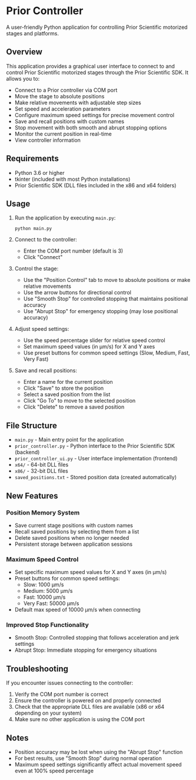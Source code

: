 # Prior Controller

A user-friendly Python application for controlling Prior Scientific motorized stages and platforms.

## Overview

This application provides a graphical user interface to connect to and control Prior Scientific motorized stages through the Prior Scientific SDK. It allows you to:

- Connect to a Prior controller via COM port
- Move the stage to absolute positions
- Make relative movements with adjustable step sizes
- Set speed and acceleration parameters
- Configure maximum speed settings for precise movement control
- Save and recall positions with custom names
- Stop movement with both smooth and abrupt stopping options
- Monitor the current position in real-time
- View controller information

## Requirements

- Python 3.6 or higher
- tkinter (included with most Python installations)
- Prior Scientific SDK (DLL files included in the x86 and x64 folders)

## Usage

1. Run the application by executing `main.py`:
   ```
   python main.py
   ```

2. Connect to the controller:
   - Enter the COM port number (default is 3)
   - Click "Connect"

3. Control the stage:
   - Use the "Position Control" tab to move to absolute positions or make relative movements
   - Use the arrow buttons for directional control
   - Use "Smooth Stop" for controlled stopping that maintains positional accuracy
   - Use "Abrupt Stop" for emergency stopping (may lose positional accuracy)

4. Adjust speed settings:
   - Use the speed percentage slider for relative speed control
   - Set maximum speed values (in µm/s) for X and Y axes
   - Use preset buttons for common speed settings (Slow, Medium, Fast, Very Fast)

5. Save and recall positions:
   - Enter a name for the current position
   - Click "Save" to store the position
   - Select a saved position from the list
   - Click "Go To" to move to the selected position
   - Click "Delete" to remove a saved position

## File Structure

- `main.py` - Main entry point for the application
- `prior_controller.py` - Python interface to the Prior Scientific SDK (backend)
- `prior_controller_ui.py` - User interface implementation (frontend)
- `x64/` - 64-bit DLL files
- `x86/` - 32-bit DLL files
- `saved_positions.txt` - Stored position data (created automatically)

## New Features

### Position Memory System
- Save current stage positions with custom names
- Recall saved positions by selecting them from a list
- Delete saved positions when no longer needed
- Persistent storage between application sessions

### Maximum Speed Control
- Set specific maximum speed values for X and Y axes (in µm/s)
- Preset buttons for common speed settings:
  - Slow: 1000 µm/s
  - Medium: 5000 µm/s
  - Fast: 10000 µm/s
  - Very Fast: 50000 µm/s
- Default max speed of 10000 µm/s when connecting

### Improved Stop Functionality
- Smooth Stop: Controlled stopping that follows acceleration and jerk settings
- Abrupt Stop: Immediate stopping for emergency situations

## Troubleshooting

If you encounter issues connecting to the controller:

1. Verify the COM port number is correct
2. Ensure the controller is powered on and properly connected
3. Check that the appropriate DLL files are available (x86 or x64 depending on your system)
4. Make sure no other application is using the COM port

## Notes

- Position accuracy may be lost when using the "Abrupt Stop" function
- For best results, use "Smooth Stop" during normal operation
- Maximum speed settings significantly affect actual movement speed even at 100% speed percentage
